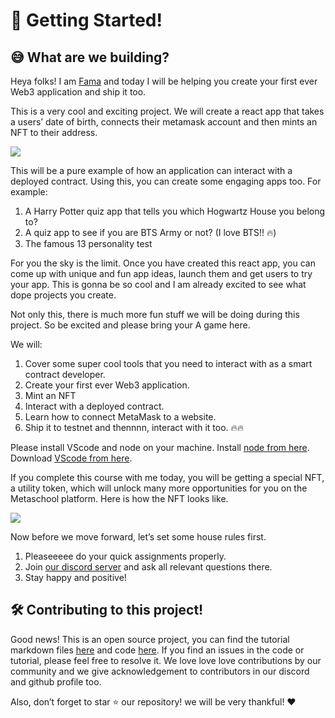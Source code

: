 ﻿# 🌈 Getting Started!

## **😅 What are we building?**

Heya folks! I am [Fama](https://twitter.com/fatimarizwan) and today I will be helping you create your first ever Web3 application and ship it too.

This is a very cool and exciting project. We will create a react app that takes a users’ date of birth, connects their metamask account and then mints an NFT to their address.

![](https://lh6.googleusercontent.com/Xyp-fKrsrdWPSomKzLdqJS8-DleqLBqNxHZcF58KTbt-2Qt1MTqjb4veevUVz7WX0Hj4bnXxG3uvQB6y2HkFwXio8dYptZjHy5e5Cj19DZuS8cnuxsZxrTdL9SGRU_JBTWw8dBG5)

This will be a pure example of how an application can interact with a deployed contract. Using this, you can create some engaging apps too. For example:

1.  A Harry Potter quiz app that tells you which Hogwartz House you belong to?
2.  A quiz app to see if you are BTS Army or not? (I love BTS!! 🔥)
3.  The famous 13 personality test

For you the sky is the limit. Once you have created this react app, you can come up with unique and fun app ideas, launch them and get users to try your app. This is gonna be so cool and I am already excited to see what dope projects you create.

Not only this, there is much more fun stuff we will be doing during this project. So be excited and please bring your A game here.

We will:

1.  Cover some super cool tools that you need to interact with as a smart contract developer.
2.  Create your first ever Web3 application.
3.  Mint an NFT
4.  Interact with a deployed contract.
5.  Learn how to connect MetaMask to a website.
6.  Ship it to testnet and thennnn, interact with it too. 🔥🔥

Please install VScode and node on your machine. Install  [node from here](https://nodejs.org/en/). Download  [VScode from here](https://code.visualstudio.com/).

If you complete this course with me today, you will be getting a special NFT, a utility token, which will unlock many more opportunities for you on the Metaschool platform. Here is how the NFT looks like.

![](https://lh3.googleusercontent.com/LcZG5dDhsMFkgQ5hXaQosQyBFMVhW5J9rNx30XonmZJway3kX1rmzSet5jEQ4wLynQ-enzHpk-LWdgvS0tP2JrrglCFG1neAiINjOkwT6CNn_Ad-adacqif8Sm4TtaRkBlg0PWRa)

Now before we move forward, let’s set some house rules first.

1.  Pleaseeeee do your quick assignments properly.
2.  Join  [our discord server](https://discord.gg/vbVMUwXWgc)  and ask all relevant questions there.
3.  Stay happy and positive!

## **🛠 Contributing to this project!**

Good news! This is an open source project, you can find the tutorial markdown files [here](https://github.com/0xmetaschool/Learning-Projects) and code [here](https://github.com/0xmetaschool/Horoscope-NFT-Project). If you find an issues in the code or tutorial, please feel free to resolve it. We love love love contributions by our community and we give acknowledgement to contributors in our discord and github profile too.

Also, don’t forget to star ⭐️ our repository! we will be very thankful! ♥️
